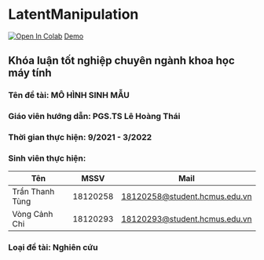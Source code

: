 # LatentManipulation
[![Open In Colab](https://colab.research.google.com/assets/colab-badge.svg)](https://colab.research.google.com/github/tungrg/LatentManipulation/blob/master/Demo.ipynb)
[Demo](https://gradio.app/hub/AK391/GANsNRoses)
## Khóa luận tốt nghiệp chuyên ngành khoa học máy tính

### Tên đề tài: MÔ HÌNH SINH MẪU

### Giáo viên hướng dẫn: PGS.TS Lê Hoàng Thái

### Thời gian thực hiện: 9/2021 - 3/2022

### Sinh viên thực hiện:

| Tên | MSSV | Mail |
| ------------ | ------------- | ------------- |
| Trần Thanh Tùng | 18120258 | 18120258@student.hcmus.edu.vn |
| Vòng Cảnh Chi | 18120293 | 18120293@student.hcmus.edu.vn |

### Loại đề tài: Nghiên cứu
